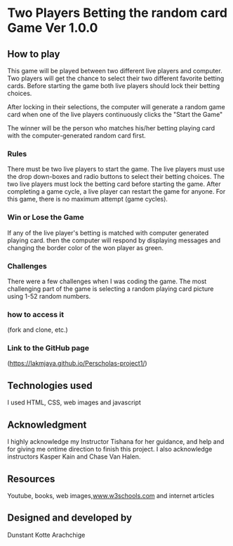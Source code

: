 
# Two Players Betting the random card Game Ver 1.0.0

## How to play

This game will be played between two different live players and computer. Two players will get the chance to select their two different favorite betting cards. Before starting the game both live players should lock their betting choices.

After locking in their selections, the computer will generate a random game card when one of the live players continuously clicks the "Start the Game"

The winner will be the person who matches his/her betting playing card with the computer-generated random card first.

### Rules 
There must be two live players to start the game. The live players must use the drop down-boxes and radio buttons to select their betting choices. The two live players must lock the betting card before starting the game. After completing a game cycle, a live player can restart the game for anyone. For this game, there is no maximum attempt (game cycles).

### Win or Lose the Game
If any of the live player's betting is matched with computer generated playing card. then the computer will respond by displaying messages and changing the border color of the won player as green. 

### Challenges 
There were a few challenges when I was coding the game. The most challenging part of the game is selecting a random playing card picture using 1-52 random numbers.

### how to access it 
(fork and clone, etc.)

### Link to the GitHub page 
(https://lakmjaya.github.io/Perscholas-project1/) 

## Technologies used 
I used HTML, CSS, web images and javascript

## Acknowledgment
I highly acknowledge my Instructor Tishana for her guidance, and help and for giving me ontime direction to finish this project. I also acknowledge instructors Kasper Kain and Chase Van Halen.

## Resources
Youtube, books, web images,www.w3schools.com and internet articles
## Designed and developed by 
Dunstant Kotte Arachchige